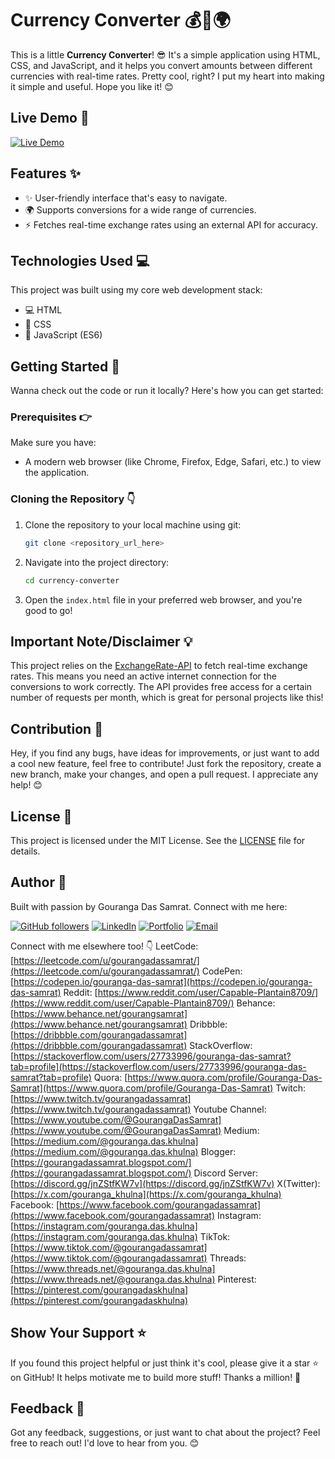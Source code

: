 # Currency Converter 💰🔄🌍

This is a little **Currency Converter**! 😎 It's a simple application using HTML, CSS, and JavaScript, and it helps you convert amounts between different currencies with real-time rates. Pretty cool, right? I put my heart into making it simple and useful. Hope you like it! 😊

## Live Demo 🚀

[![Live Demo](https://img.shields.io/badge/Live%20Demo-Available-brightgreen)](https://currency-converter-five-psi.vercel.app/)


## Features ✨

* ✨ User-friendly interface that's easy to navigate.
* 🌍 Supports conversions for a wide range of currencies.
* ⚡ Fetches real-time exchange rates using an external API for accuracy.

## Technologies Used 💻

This project was built using my core web development stack:

* 💻 HTML
* 🎨 CSS
* 🧠 JavaScript (ES6)

## Getting Started 🚀

Wanna check out the code or run it locally? Here's how you can get started:

### Prerequisites 👉

Make sure you have:

* A modern web browser (like Chrome, Firefox, Edge, Safari, etc.) to view the application.

### Cloning the Repository 👇

1.  Clone the repository to your local machine using git:

    ```bash
    git clone <repository_url_here>
    ```


2.  Navigate into the project directory:

    ```bash
    cd currency-converter
    ```

3.  Open the `index.html` file in your preferred web browser, and you're good to go!

## Important Note/Disclaimer 💡

This project relies on the [ExchangeRate-API](https://api.exchangerate-api.com/) to fetch real-time exchange rates. This means you need an active internet connection for the conversions to work correctly. The API provides free access for a certain number of requests per month, which is great for personal projects like this!

## Contribution 🙏

Hey, if you find any bugs, have ideas for improvements, or just want to add a cool new feature, feel free to contribute! Just fork the repository, create a new branch, make your changes, and open a pull request. I appreciate any help! 😊

## License 📄

This project is licensed under the MIT License. See the [LICENSE](LICENSE) file for details.

## Author 👤

Built with passion by Gouranga Das Samrat. Connect with me here:

[![GitHub followers](https://img.shields.io/github/followers/GourangaDasSamrat?style=social)](https://github.com/GourangaDasSamrat)
[![LinkedIn](https://img.shields.io/badge/LinkedIn-0077B5?style=for-the-badge&logo=linkedin&logoColor=white)](https://linkedin.com/in/gouranga-das-samrat)
[![Portfolio](https://img.shields.io/badge/Portfolio-FF5722?style=for-the-badge&logo=netlify&logoColor=white)](https://gourangadas.netlify.app/)
[![Email](https://img.shields.io/badge/Email-D14836?style=for-the-badge&logo=gmail&logoColor=white)](mailto:gouranga.das.khulna@gmail.com)

Connect with me elsewhere too! 👇
LeetCode: [https://leetcode.com/u/gourangadassamrat/](https://leetcode.com/u/gourangadassamrat/)
CodePen: [https://codepen.io/gouranga-das-samrat](https://codepen.io/gouranga-das-samrat)
Reddit: [https://www.reddit.com/user/Capable-Plantain8709/](https://www.reddit.com/user/Capable-Plantain8709/)
Behance: [https://www.behance.net/gourangsamrat](https://www.behance.net/gourangsamrat)
Dribbble: [https://dribbble.com/gourangadassamrat](https://dribbble.com/gourangadassamrat)
StackOverflow: [https://stackoverflow.com/users/27733996/gouranga-das-samrat?tab=profile](https://stackoverflow.com/users/27733996/gouranga-das-samrat?tab=profile)
Quora: [https://www.quora.com/profile/Gouranga-Das-Samrat](https://www.quora.com/profile/Gouranga-Das-Samrat)
Twitch: [https://www.twitch.tv/gourangadassamrat](https://www.twitch.tv/gourangadassamrat)
Youtube Channel: [https://www.youtube.com/@GourangaDasSamrat](https://www.youtube.com/@GourangaDasSamrat)
Medium: [https://medium.com/@gouranga.das.khulna](https://medium.com/@gouranga.das.khulna)
Blogger: [https://gourangadassamrat.blogspot.com/](https://gourangadassamrat.blogspot.com/)
Discord Server: [https://discord.gg/jnZStfKW7v](https://discord.gg/jnZStfKW7v)
X(Twitter): [https://x.com/gouranga_khulna](https://x.com/gouranga_khulna)
Facebook: [https://www.facebook.com/gourangadassamrat](https://www.facebook.com/gourangadassamrat)
Instagram: [https://instagram.com/gouranga.das.khulna](https://instagram.com/gouranga.das.khulna)
TikTok: [https://www.tiktok.com/@gourangadassamrat](https://www.tiktok.com/@gourangadassamrat)
Threads: [https://www.threads.net/@gouranga.das.khulna](https://www.threads.net/@gouranga.das.khulna)
Pinterest: [https://pinterest.com/gourangadaskhulna](https://pinterest.com/gourangadaskhulna)

## Show Your Support ⭐

If you found this project helpful or just think it's cool, please give it a star ⭐ on GitHub! It helps motivate me to build more stuff! Thanks a million! 🙏

## Feedback 💬

Got any feedback, suggestions, or just want to chat about the project? Feel free to reach out! I'd love to hear from you. 😊
